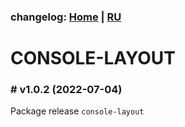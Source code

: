 ### changelog: [Home](./../README.md) | [RU](./CHANGELOG-RU.md)

# CONSOLE-LAYOUT

### # v1.0.2 (2022-07-04)

Package release `console-layout`
